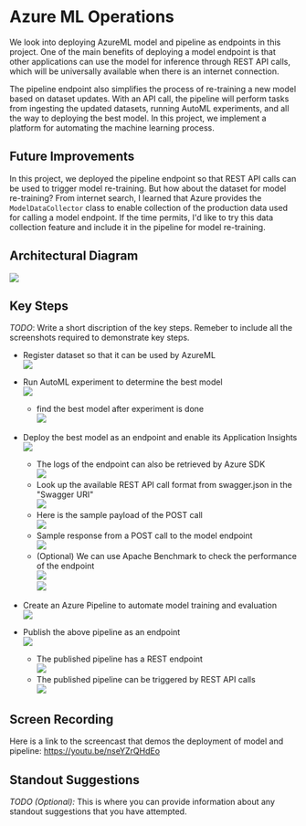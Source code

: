 # Azure ML Operations
We look into deploying AzureML model and pipeline as endpoints in this project.  One of the main benefits of deploying a model endpoint is that other applications can use the model for inference through REST API calls, which will be universally available when there is an internet connection.

The pipeline endpoint also simplifies the process of re-training a new model based on dataset updates.  With an API call, the pipeline will perform tasks from ingesting the updated datasets, running AutoML experiments, and all the way to deploying the best model.  In this project, we implement a platform for automating the machine learning process.

## Future Improvements
In this project, we deployed the pipeline endpoint so that REST API calls can be used to trigger model re-training.  But how about the dataset for model re-training?  From internet search, I learned that Azure provides the `ModelDataCollector` class to enable collection of the production data used for calling a model endpoint.  If the time permits, I'd like to try this data collection feature and include it in the pipeline for model re-training.

## Architectural Diagram

![](Architectural_Diagram.png)

## Key Steps
*TODO*: Write a short discription of the key steps. Remeber to include all the screenshots required to demonstrate key steps. 

- Register dataset so that it can be used by AzureML  
  ![](screenshots/GUI/registered_dataset.PNG)
  
- Run AutoML experiment to determine the best model  
  ![](screenshots/GUI/automl_completed.PNG)
  - find the best model after experiment is done  
  ![](screenshots/GUI/automl_best_model.PNG)

- Deploy the best model as an endpoint and enable its Application Insights
![](screenshots/GUI/application_insights_activated.PNG)
  - The logs of the endpoint can also be retrieved by Azure SDK  
  ![](screenshots/GUI/logs_py_output.PNG)
  - Look up the available REST API call format from swagger.json in the "Swagger URI"  
  ![](screenshots/GUI/swagger_api_methods.PNG)
  - Here is the sample payload of the POST call  
  ![](screenshots/GUI/swagger_sample_post.PNG)
  - Sample response from a POST call to the model endpoint  
  ![](screenshots/GUI/endpoint_response.PNG)
  - (Optional) We can use Apache Benchmark to check the performance of the endpoint  
  ![](screenshots/GUI/benchmark_output_1.PNG)  
  ![](screenshots/GUI/benchmark_output_2.PNG)

- Create an Azure Pipeline to automate model training and evaluation  
![](screenshots/Jupyter/dataset_automl_module.PNG)

- Publish the above pipeline as an endpoint  
![](screenshots/Jupyter/pipeline_endpoint.PNG)  
  - The published pipeline has a REST endpoint  
  ![](screenshots/Jupyter/pipeline_overview.PNG)  
  - The published pipeline can be triggered by REST API calls  
  ![](screenshots/Jupyter/pipeline_scheduled_run.PNG)


## Screen Recording
Here is a link to the screencast that demos the deployment of model and pipeline: https://youtu.be/nseYZrQHdEo

## Standout Suggestions
*TODO (Optional):* This is where you can provide information about any standout suggestions that you have attempted.

